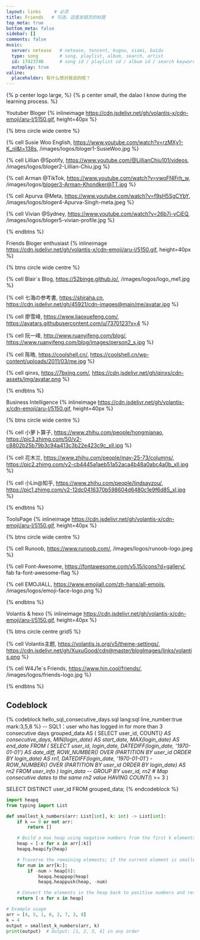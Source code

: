 ```yaml
---
layout: links     # 必须
title: Friends   # 可选，这是友链页的标题
top_meta: true
bottom_meta: false
sidebar: []
comments: false
music:
  server: netease   # netease, tencent, kugou, xiami, baidu
  type: song        # song, playlist, album, search, artist
  id: 17423740      # song id / playlist id / album id / search keyword
  autoplay: true
valine:
  placeholder: 有什么想对我说的呢？
---
```


{% p center logo large,  %}
{% p center small, the dalao I know during the learning process. %}

Youtuber Bloger {% inlineimage https://cdn.jsdelivr.net/gh/volantis-x/cdn-emoji/aru-l/5150.gif, height=40px %}

{% btns circle wide centre %}

{% cell Susie Woo English, https://www.youtube.com/watch?v=rzMXy1-K_nI&t=138s, /images/logos/bloger1-SusieWoo.jpg %}

{% cell Lillian @Spotify, https://www.youtube.com/@LillianChiu101/videos, /images/logos/bloger2-Lillian-Chiu.jpg %}

{% cell Arman @TikTok, https://www.youtube.com/watch?v=vwoFf4Frh_w, /images/logos/bloger3-Arman-Khondker@TT.jpg %}

{% cell Apurva @Meta, https://www.youtube.com/watch?v=f9sH5SgCYbY, /images/logos/bloger4-Apurva-Singh-meta.jpeg %}

{% cell Vivian @Sydney, https://www.youtube.com/watch?v=26b7i-yCiEQ, /images/logos/bloger5-vivian-profile.jpg %}

{% endbtns %}


Friends Bloger enthusiast {% inlineimage https://cdn.jsdelivr.net/gh/volantis-x/cdn-emoji/aru-l/5150.gif, height=40px %}

{% btns circle wide centre %}

{% cell Blair`s Blog, https://52binge.github.io/, /images/logos/logo_me1.jpg %}

{% cell 七海の参考書, https://shiraha.cn, https://cdn.jsdelivr.net/gh/45921/cdn-images@main/me/avatar.jpg %}

{% cell 廖雪峰, https://www.liaoxuefeng.com/, https://avatars.githubusercontent.com/u/7370123?v=4 %}

{% cell 阮一峰, http://www.ruanyifeng.com/blog/, https://www.ruanyifeng.com/blog/images/person2_s.jpg %}

{% cell 陈皓, https://coolshell.cn/, https://coolshell.cn/wp-content/uploads/2011/03/me.jpg %}

{% cell qinxs, https://7bxing.com/, https://cdn.jsdelivr.net/gh/qinxs/cdn-assets/img/avatar.png %}

{% endbtns %}

Business Intelligence {% inlineimage https://cdn.jsdelivr.net/gh/volantis-x/cdn-emoji/aru-l/5150.gif, height=40px %}

{% btns circle wide centre %}

{% cell 小萝卜算子, https://www.zhihu.com/people/hongmianao, https://pic3.zhimg.com/50/v2-c8802b25b79b3c94a413c3b22e423c9c_xll.jpg %}

{% cell 花木兰, https://www.zhihu.com/people/may-25-73/columns/, https://pic2.zhimg.com/v2-cb4445a1aeb51a52aca4b48a0abc4a0b_xll.jpg %}

{% cell 小Lin@知乎, https://www.zhihu.com/people/lindsayzou/, https://pic1.zhimg.com/v2-12dc0416370b598604d6480c1e9f6d85_xl.jpg %}

{% endbtns %}

ToolsPage  {% inlineimage https://cdn.jsdelivr.net/gh/volantis-x/cdn-emoji/aru-l/5150.gif, height=40px %}

{% btns circle wide centre %}

{% cell Runoob, https://www.runoob.com/, /images/logos/runoob-logo.jpeg %}

{% cell Font-Awesome, https://fontawesome.com/v5.15/icons?d=gallery/, fab fa-font-awesome-flag %}

{% cell EMOJIALL, https://www.emojiall.com/zh-hans/all-emojis, /images/logos/emoji-face-logo.png %}

{% endbtns %}

Volantis & hexo {% inlineimage https://cdn.jsdelivr.net/gh/volantis-x/cdn-emoji/aru-l/5150.gif, height=40px %}

{% btns circle centre grid5 %}

{% cell Volantis主题, https://volantis.js.org/v5/theme-settings/, https://cdn.jsdelivr.net/gh/XuxuGood/cdn@master/blogImages/links/volantis.png %}

{% cell W4J1e`s Friends, https://www.hin.cool/friends/, /images/logos/friends-logo.jpg %}

<!--
{% cell xaoxuu, https://xaoxuu.com, https://cdn.jsdelivr.net/gh/xaoxuu/cdn-assets/avatar/avatar.png %}
-->

{% endbtns %}

## Codeblock

{% codeblock hello_sql_consecutive_days.sql lang:sql line_number:true mark:3,5,8 %}
-- SQL1：user who has logged in for more than 3 consecutive days
grouped_data AS (
    SELECT 
        user_id, 
        COUNT(*) AS consecutive_days,
        MIN(login_date) AS start_date,
        MAX(login_date) AS end_date
    FROM 
        (
	    SELECT 
             user_id, 
             login_date, 
             DATEDIFF(login_date, '1970-01-01') AS date_diff,
             ROW_NUMBER() OVER (PARTITION BY user_id ORDER BY login_date) AS rn1,
             DATEDIFF(login_date, '1970-01-01') - ROW_NUMBER() OVER (PARTITION BY user_id ORDER BY login_date) AS rn2
         FROM 
             user_info
		) login_data -- 
    GROUP BY 
        user_id, rn2  # Map consecutive dates to the same rn2 value
    HAVING 
        COUNT(*) >= 3
)


SELECT 
    DISTINCT user_id
FROM 
    grouped_data;
{% endcodeblock %}

```python
import heapq
from typing import List

def smallest_k_numbers(arr: List[int], k: int) -> List[int]:
    if k == 0 or not arr:
        return []

    # Build a max heap using negative numbers from the first k elements
    heap = [-x for x in arr[:k]]
    heapq.heapify(heap)

    # Traverse the remaining elements; if the current element is smaller than the heap's top element, replace the heap's top
    for num in arr[k:]:
        if -num > heap[0]:
            heapq.heappop(heap)
            heapq.heappush(heap, -num)

    # Convert the elements in the heap back to positive numbers and return them
    return [-x for x in heap]

# Example usage
arr = [4, 5, 1, 6, 2, 7, 3, 8]
k = 4
output = smallest_k_numbers(arr, k)
print(output)  # Output: [1, 2, 3, 4] in any order
```

